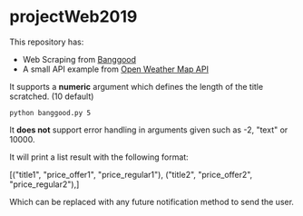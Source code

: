 # projectWeb2019
This repository has:
- Web Scraping from [Banggood](https://www.banggood.com/Flashdeals.html)
- A small API example from [Open Weather Map API](https://api.openweathermap.org/data/2.5/weather?q=LLeida,es&appid=86065364c55637f337a6a0e6456dd09e&unit=metric)

It supports a **numeric** argument which defines the length of the title scratched. (10 default)
```
python banggood.py 5
```
It **does not** support error handling in arguments given such as -2, "text" or 10000.

It will print a list result with the following format:

[("title1", "price_offer1", "price_regular1"),
("title2", "price_offer2", "price_regular2"),]

Which can be replaced with any future notification method to send the user.


